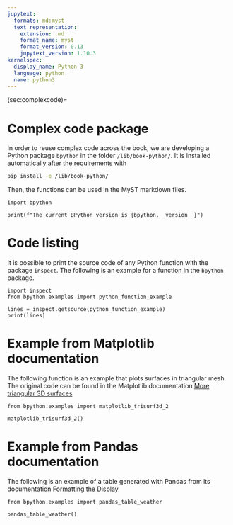 ```yaml
---
jupytext:
  formats: md:myst
  text_representation:
    extension: .md
    format_name: myst
    format_version: 0.13
    jupytext_version: 1.10.3
kernelspec:
  display_name: Python 3
  language: python
  name: python3
---
```


(sec:complexcode)=
# Complex code package

In order to reuse complex code across the book, we are developing a Python
package `bpython` in the folder `/lib/book-python/`. It is installed
automatically after the requirements with

```bash
pip install -e /lib/book-python/
```

Then, the functions can be used in the MyST markdown files.

```{code-cell} ipython3
import bpython

print(f"The current BPython version is {bpython.__version__}")
```

# Code listing

It is possible to print the source code of any Python function with the package
`inspect`. The following is an example for a function in the `bpython`
package.

```{code-cell} ipython3
import inspect
from bpython.examples import python_function_example

lines = inspect.getsource(python_function_example)
print(lines)
```

# Example from Matplotlib documentation

The following function is an example that plots surfaces in triangular mesh.
The original code can be found in the Matplotlib documentation
[More triangular 3D surfaces](https://matplotlib.org/stable/gallery/mplot3d/trisurf3d_2.html#sphx-glr-gallery-mplot3d-trisurf3d-2-py)


```{code-cell} ipython3
from bpython.examples import matplotlib_trisurf3d_2

matplotlib_trisurf3d_2()
```

# Example from Pandas documentation

The following is an example of a table generated with Pandas from its documentation
[Formatting the Display](https://pandas.pydata.org/docs/user_guide/style.html#Formatting-the-Display)

```{code-cell} ipython3
from bpython.examples import pandas_table_weather

pandas_table_weather()
```
